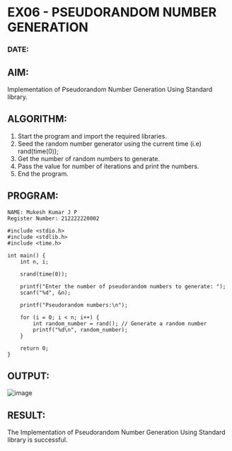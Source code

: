 # EX06 - PSEUDORANDOM NUMBER GENERATION

### DATE: 

## AIM:
Implementation of Pseudorandom Number Generation Using Standard library.

## ALGORITHM:
1. Start the program and import the required libraries.
2. Seed the random number generator using the current time (i.e) rand(time(0));
3. Get the number of random numbers to generate.
4. Pass the value for number of iterations and print the numbers.
5. End the program.
## PROGRAM:
```
NAME: Mukesh Kumar J P
Register Number: 212222220002
```
```
#include <stdio.h>
#include <stdlib.h>  
#include <time.h>    

int main() {
    int n, i;
    
    srand(time(0));

    printf("Enter the number of pseudorandom numbers to generate: ");
    scanf("%d", &n);

    printf("Pseudorandom numbers:\n");

    for (i = 0; i < n; i++) {
        int random_number = rand(); // Generate a random number
        printf("%d\n", random_number);
    }

    return 0;
}
```

## OUTPUT: 
![image](https://github.com/user-attachments/assets/c5fa2cf1-cb90-4524-9358-ba58c12b3302)

## RESULT:
The Implementation of Pseudorandom Number Generation Using Standard library is successful.
